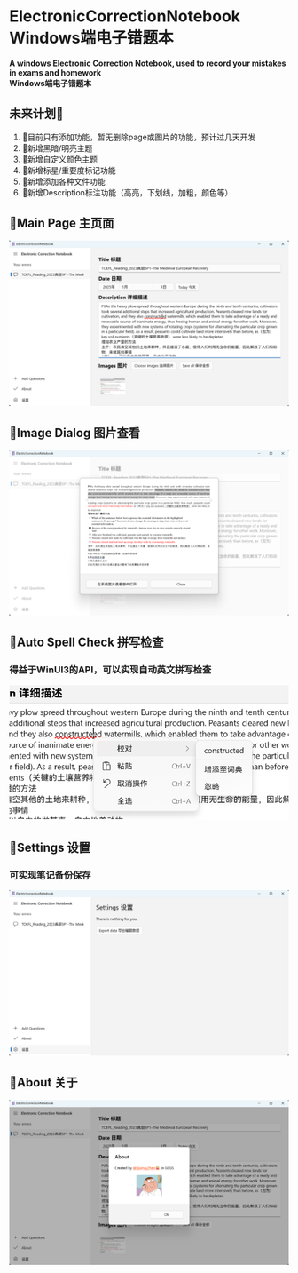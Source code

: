 # ElectronicCorrectionNotebook Windows端电子错题本
**A windows Electronic Correction Notebook, used to record your mistakes in exams and homework   
Windows端电子错题本**

## 未来计划🚩   
1. 🎁目前只有添加功能，暂无删除page或图片的功能，预计过几天开发
2. 🎁新增黑暗/明亮主题
3. 🎁新增自定义颜色主题
4. 🎁新增标星/重要度标记功能
5. 🎁新增添加各种文件功能
6. 🎁新增Description标注功能（高亮，下划线，加粗，颜色等）

## 🎁Main Page 主页面
![image](gitImage/page1.png)

## 🎁Image Dialog 图片查看
![image](gitImage/imageDialog1.png)

## 🎁Auto Spell Check 拼写检查
### 得益于WinUI3的API，可以实现自动英文拼写检查
![image](gitImage/correction1.png)

## 🎁Settings 设置
### 可实现笔记备份保存
![image](gitImage/settingExport1.png)

## 🎁About 关于
![image](gitImage/about1.png)
